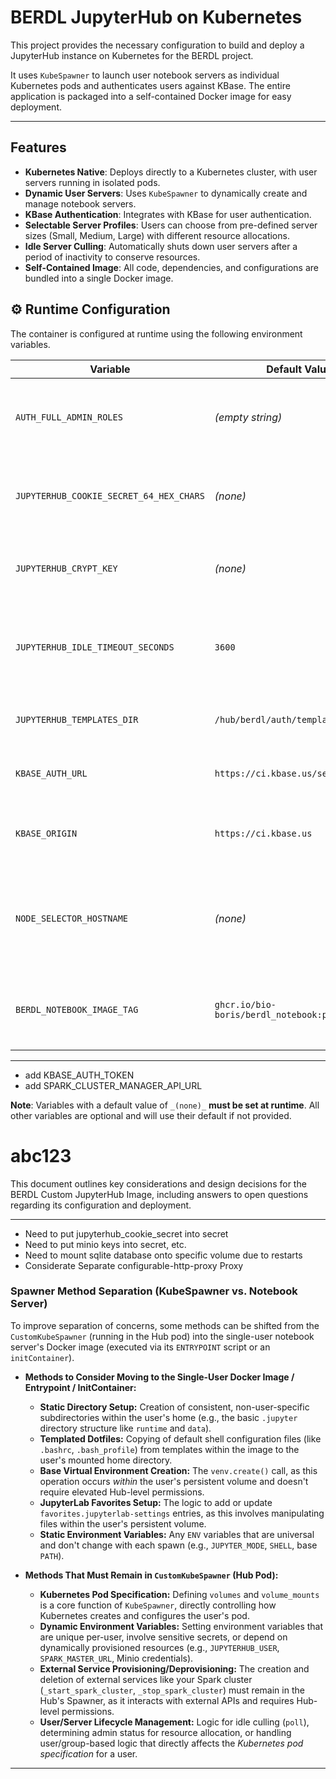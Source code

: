 # BERDL JupyterHub on Kubernetes

This project provides the necessary configuration to build and deploy a JupyterHub instance on Kubernetes for the BERDL project.

It uses `KubeSpawner` to launch user notebook servers as individual Kubernetes pods and authenticates users against KBase. The entire application is packaged into a self-contained Docker image for easy deployment.

---

## Features

* **Kubernetes Native**: Deploys directly to a Kubernetes cluster, with user servers running in isolated pods.
* **Dynamic User Servers**: Uses `KubeSpawner` to dynamically create and manage notebook servers.
* **KBase Authentication**: Integrates with KBase for user authentication.
* **Selectable Server Profiles**: Users can choose from pre-defined server sizes (Small, Medium, Large) with different resource allocations.
* **Idle Server Culling**: Automatically shuts down user servers after a period of inactivity to conserve resources.
* **Self-Contained Image**: All code, dependencies, and configurations are bundled into a single Docker image.


## ⚙️ Runtime Configuration

The container is configured at runtime using the following environment variables.

| Variable                                 | Default Value                           | Description                                                                      |
|------------------------------------------|-----------------------------------------|----------------------------------------------------------------------------------|
| `AUTH_FULL_ADMIN_ROLES`                  | _(empty string)_                        | A comma-separated list of KBase roles to be granted full admin rights.           |
| `JUPYTERHUB_COOKIE_SECRET_64_HEX_CHARS`  | _(none)_                                | A 64-character hex string for securing user session cookies.                     |
| `JUPYTERHUB_CRYPT_KEY`                   | _(none)_                                | A 32-byte key for the authenticator to encrypt auth state.                       |
| `JUPYTERHUB_IDLE_TIMEOUT_SECONDS`        | `3600`                                  | Seconds of inactivity before a user's server is automatically shut down.         |
| `JUPYTERHUB_TEMPLATES_DIR`               | `/hub/berdl/auth/templates`             | The path to custom HTML templates for login.                                     |
| `KBASE_AUTH_URL`                         | `https://ci.kbase.us/services/auth`     | The URL for the KBase authentication service.                                    |
| `KBASE_ORIGIN`                           | `https://ci.kbase.us`                   | The KBase service URL used by the auth login html.                               |
| `NODE_SELECTOR_HOSTNAME`                 | _(none)_                                | If set, forces user notebook pods to be scheduled on a specific Kubernetes node. |
| `BERDL_NOTEBOOK_IMAGE_TAG`               | `ghcr.io/bio-boris/berdl_notebook:pr-1` | The tag of the BERDL notebook image to use for user servers.                     |
---

* add KBASE_AUTH_TOKEN
* add SPARK_CLUSTER_MANAGER_API_URL

**Note**: Variables with a default value of `_(none)_` **must be set at runtime**. All other variables are optional and will use their default if not provided.


# abc123
This document outlines key considerations and design decisions for the BERDL Custom JupyterHub Image, including answers to open questions regarding its configuration and deployment.

---
* Need to put jupyterhub_cookie_secret into secret
* Need to put minio keys into secret, etc.
* Need to mount sqlite database onto specific volume due to restarts
* Considerate Separate configurable-http-proxy Proxy 



### Spawner Method Separation (KubeSpawner vs. Notebook Server)

To improve separation of concerns, some methods can be shifted from the `CustomKubeSpawner` (running in the Hub pod) into the single-user notebook server's Docker image (executed via its `ENTRYPOINT` script or an `initContainer`).

* **Methods to Consider Moving to the Single-User Docker Image / Entrypoint / InitContainer:**
    * **Static Directory Setup:** Creation of consistent, non-user-specific subdirectories within the user's home (e.g., the basic `.jupyter` directory structure like `runtime` and `data`).
    * **Templated Dotfiles:** Copying of default shell configuration files (like `.bashrc`, `.bash_profile`) from templates within the image to the user's mounted home directory.
    * **Base Virtual Environment Creation:** The `venv.create()` call, as this operation occurs *within* the user's persistent volume and doesn't require elevated Hub-level permissions.
    * **JupyterLab Favorites Setup:** The logic to add or update `favorites.jupyterlab-settings` entries, as this involves manipulating files within the user's persistent volume.
    * **Static Environment Variables:** Any `ENV` variables that are universal and don't change with each spawn (e.g., `JUPYTER_MODE`, `SHELL`, base `PATH`).

* **Methods That Must Remain in `CustomKubeSpawner` (Hub Pod):**
    * **Kubernetes Pod Specification:** Defining `volumes` and `volume_mounts` is a core function of `KubeSpawner`, directly controlling how Kubernetes creates and configures the user's pod.
    * **Dynamic Environment Variables:** Setting environment variables that are unique per-user, involve sensitive secrets, or depend on dynamically provisioned resources (e.g., `JUPYTERHUB_USER`, `SPARK_MASTER_URL`, Minio credentials).
    * **External Service Provisioning/Deprovisioning:** The creation and deletion of external services like your Spark cluster (`_start_spark_cluster`, `_stop_spark_cluster`) must remain in the Hub's Spawner, as it interacts with external APIs and requires Hub-level permissions.
    * **User/Server Lifecycle Management:** Logic for idle culling (`poll`), determining admin status for resource allocation, or handling user/group-based logic that directly affects the *Kubernetes pod specification* for a user.

---

